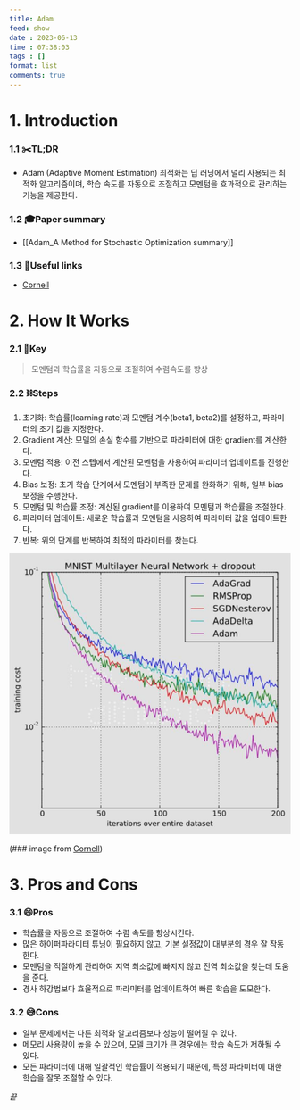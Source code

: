 ```yaml
---
title: Adam
feed: show
date : 2023-06-13
time : 07:38:03
tags : []
format: list
comments: true
---
```


# 1. Introduction
### 1.1 ✂️TL;DR
- Adam (Adaptive Moment Estimation) 최적화는 딥 러닝에서 널리 사용되는 최적화 알고리즘이며, 학습 속도를 자동으로 조절하고 모멘텀을 효과적으로 관리하는 기능을 제공한다.

### 1.2 🎓Paper summary
- [[Adam_A Method for Stochastic Optimization summary]]

### 1.3 🔗Useful links
- [Cornell](https://optimization.cbe.cornell.edu/index.php?title=Adam)

# 2. How It Works
### 2.1 🔑Key 
> 모멘텀과 학습률을 자동으로 조절하여 수렴속도를 향상

### 2.2 ⛓️Steps 
1. 초기화: 학습률(learning rate)과 모멘텀 계수(beta1, beta2)를 설정하고, 파라미터의 초기 값을 지정한다.
2. Gradient 계산: 모델의 손실 함수를 기반으로 파라미터에 대한 gradient를 계산한다.
3. 모멘텀 적용: 이전 스텝에서 계산된 모멘텀을 사용하여 파라미터 업데이트를 진행한다.
4. Bias 보정: 초기 학습 단계에서 모멘텀이 부족한 문제를 완화하기 위해, 일부 bias 보정을 수행한다.
5. 모멘텀 및 학습률 조정: 계산된 gradient를 이용하여 모멘텀과 학습률을 조절한다.
6. 파라미터 업데이트: 새로운 학습률과 모멘텀을 사용하여 파라미터 값을 업데이트한다.
7. 반복: 위의 단계를 반복하여 최적의 파라미터를 찾는다.

![](/attachments/Pasted_image_20230613074502_watermarked.jpeg)

(\### image from [Cornell](https://optimization.cbe.cornell.edu/index.php?title=Adam))

# 3. Pros and Cons
### 3.1 😄Pros
- 학습률을 자동으로 조절하여 수렴 속도를 향상시킨다.
- 많은 하이퍼파라미터 튜닝이 필요하지 않고, 기본 설정값이 대부분의 경우 잘 작동한다.
- 모멘텀을 적절하게 관리하여 지역 최소값에 빠지지 않고 전역 최소값을 찾는데 도움을 준다.
- 경사 하강법보다 효율적으로 파라미터를 업데이트하여 빠른 학습을 도모한다.

### 3.2 😅Cons
- 일부 문제에서는 다른 최적화 알고리즘보다 성능이 떨어질 수 있다.
- 메모리 사용량이 높을 수 있으며, 모델 크기가 큰 경우에는 학습 속도가 저하될 수 있다.
- 모든 파라미터에 대해 일괄적인 학습률이 적용되기 때문에, 특정 파라미터에 대한 학습을 잘못 조절할 수 있다.

_끝_